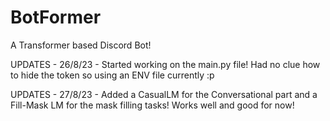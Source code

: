 # BotFormer
A Transformer based Discord Bot!

UPDATES - 26/8/23 -
Started working on the main.py file! Had no clue how to hide the token so using an ENV file currently :p

UPDATES - 27/8/23 -
Added a CasualLM for the Conversational part and a Fill-Mask LM for the mask filling tasks! Works well and good for now!
